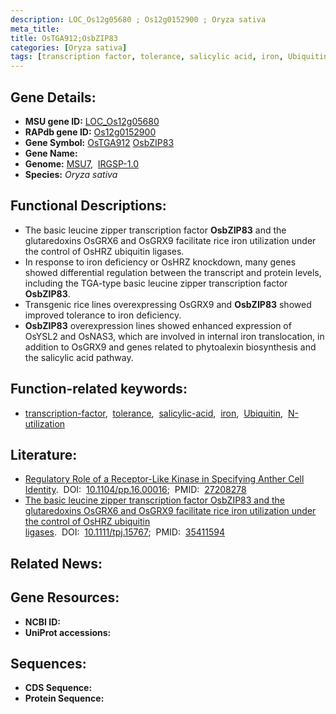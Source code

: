```yaml
---
description: LOC_Os12g05680 ; Os12g0152900 ; Oryza sativa
meta_title:
title: OsTGA912;OsbZIP83
categories: [Oryza sativa]
tags: [transcription factor, tolerance, salicylic acid, iron, Ubiquitin, N utilization]
---
```


## Gene Details:
- **MSU gene ID:** [LOC_Os12g05680](http://rice.uga.edu/cgi-bin/ORF_infopage.cgi?orf=LOC_Os12g05680)  
- **RAPdb gene ID:** [Os12g0152900](https://rapdb.dna.affrc.go.jp/locus/?name=Os12g0152900)  
- **Gene Symbol:** <u>OsTGA912</u>&nbsp;<u>OsbZIP83</u>
- **Gene Name:**
- **Genome:**  [MSU7](http://rice.uga.edu/),&nbsp;&nbsp;[IRGSP-1.0](https://rapdb.dna.affrc.go.jp/download/irgsp1.html)
- **Species:** *Oryza sativa*

## Functional Descriptions:
   - The basic leucine zipper transcription factor **OsbZIP83** and the glutaredoxins OsGRX6 and OsGRX9 facilitate rice iron utilization under the control of OsHRZ ubiquitin ligases.
   - In response to iron deficiency or OsHRZ knockdown, many genes showed differential regulation between the transcript and protein levels, including the TGA-type basic leucine zipper transcription factor **OsbZIP83**.
   - Transgenic rice lines overexpressing OsGRX9 and **OsbZIP83** showed improved tolerance to iron deficiency.
   - **OsbZIP83** overexpression lines showed enhanced expression of OsYSL2 and OsNAS3, which are involved in internal iron translocation, in addition to OsGRX9 and genes related to phytoalexin biosynthesis and the salicylic acid pathway.

## Function-related keywords:
   - [transcription-factor](/tags/transcription-factor/),&nbsp;&nbsp;[tolerance](/tags/tolerance/),&nbsp;&nbsp;[salicylic-acid](/tags/salicylic-acid/),&nbsp;&nbsp;[iron](/tags/iron/),&nbsp;&nbsp;[Ubiquitin](/tags/Ubiquitin/),&nbsp;&nbsp;[N-utilization](/tags/N-utilization/)

## Literature:
   - [Regulatory Role of a Receptor-Like Kinase in Specifying Anther Cell Identity](https://www.doi.org/10.1104/pp.16.00016).&nbsp;&nbsp;DOI:&nbsp;&nbsp;[10.1104/pp.16.00016](https://www.doi.org/10.1104/pp.16.00016);&nbsp;&nbsp;PMID:&nbsp;&nbsp;[27208278](https://pubmed.ncbi.nlm.nih.gov/27208278/)
   - [The basic leucine zipper transcription factor OsbZIP83 and the glutaredoxins OsGRX6 and OsGRX9 facilitate rice iron utilization under the control of OsHRZ ubiquitin ligases](https://www.doi.org/10.1111/tpj.15767).&nbsp;&nbsp;DOI:&nbsp;&nbsp;[10.1111/tpj.15767](https://www.doi.org/10.1111/tpj.15767);&nbsp;&nbsp;PMID:&nbsp;&nbsp;[35411594](https://pubmed.ncbi.nlm.nih.gov/35411594/)

## Related News:

## Gene Resources:
- **NCBI ID:**  []()
- **UniProt accessions:** [](https://www.uniprot.org/uniprotkb//entry)

## Sequences:
- **CDS Sequence:**
- **Protein Sequence:**
